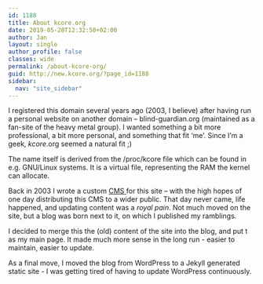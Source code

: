 ```yaml
---
id: 1188
title: About kcore.org
date: 2019-05-28T12:32:50+02:00
author: Jan
layout: single
author_profile: false
classes: wide
permalink: /about-kcore-org/
guid: http://new.kcore.org/?page_id=1188
sidebar:
  nav: "site_sidebar"
---
```

I registered this domain several years ago (2003, I believe) after having run a personal website on another domain &#8211; blind-guardian.org (maintained as a fan-site of the heavy metal group). I wanted something a bit more professional, a bit more personal, and something that fit &#8216;me&#8217;. Since I&#8217;m a geek, _kcore_.org seemed a natural fit ;)

The name itself is derived from the /proc/kcore file which can be found in e.g. GNU/Linux systems. It is a virtual file, representing the RAM the kernel can allocate.

Back in 2003 I wrote a custom <a href="https://en.wikipedia.org/wiki/Content_management_system" target="_blank">CMS </a>for this site &#8211; with the high hopes of one day distributing this CMS to a wider public. That day never came, life happened, and updating content was a _royal pain_. Not much moved on the site, but a blog was born next to it, on which I published my ramblings.

I decided to merge this the (old) content of the site into the blog, and put t as my main page. It made much more sense in the long run - easier to maintain, easier to update. 

As a final move, I moved the blog from WordPress to a Jekyll generated static site - I was getting tired of having to update WordPress continuously.
